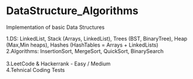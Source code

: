 # DataStructure_Algorithms
Implementation of basic Data Structures

1.DS: LinkedList, Stack (Arrays, LinkedList), Trees (BST, BinaryTree), Heap (Max,Min heaps), Hashes (HashTables = Arrays + LinkedLists)  <br /> 
2.Algorithms: InsertionSort, MergeSort, QuickSort, BinarySearch <br />  
3.LeetCode & Hackerrank - Easy / Medium <br /> 
4.Tehnical Coding Tests
